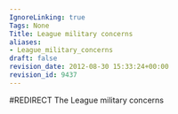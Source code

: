 ```yaml
---
IgnoreLinking: true
Tags: None
Title: League military concerns
aliases:
- League_military_concerns
draft: false
revision_date: 2012-08-30 15:33:24+00:00
revision_id: 9437
---
```


#REDIRECT The League military concerns
